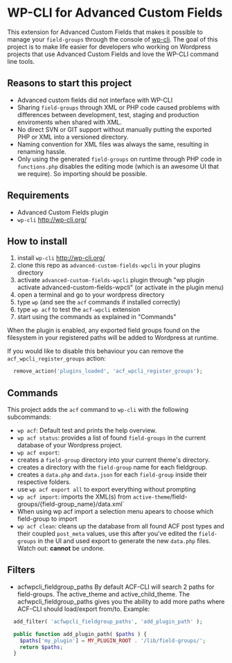   # WP-CLI for Advanced Custom Fields

  This extension for Advanced Custom Fields that makes it possible to manage your `field-groups` through the console of [wp-cli](http://wp-cli.org/). The goal of this project is to make life easier for developers who working on Wordpress projects that use Advanced Custom Fields and love the WP-CLI command line tools.


  ## Reasons to start this project

  * Advanced custom fields did not interface with WP-CLI
  * Sharing `field-groups` through XML or PHP code caused problems with differences between development, test, staging and production enviroments when shared with XML.
  * No direct SVN or GIT support without manually putting the exported PHP or XML into a versioned directory.
  * Naming convention for XML files was always the same, resulting in renaming hassle.
  * Only using the generated `field-groups` on runtime through PHP code in `functions.php` disables the editing mode (which is an awesome UI that we require). So importing should be possible.

  ## Requirements

  * Advanced Custom Fields plugin
  * `wp-cli` http://wp-cli.org/


  ## How to install

  1. install `wp-cli` http://wp-cli.org/
  2. clone this repo as `advanced-custom-fields-wpcli` in your plugins directory
  3. activate `advanced-custom-fields-wpcli` plugin through "wp plugin activate advanced-custom-fields-wpcli" (or activate in the plugin menu)
  4. open a terminal and go to your wordpress directory
  5. type `wp` (and see the `acf` commands if installed correctly)
  6. type `wp acf` to test the `acf-wpcli` extension
  7. start using the commands as explained in "Commands"

  When the plugin is enabled, any exported field groups found on the filesystem in your registered paths will be added to Wordpress at runtime.

  If you would like to disable this behaviour you can remove the `acf_wpcli_register_groups` action:
  ```php
    remove_action('plugins_loaded', 'acf_wpcli_register_groups');
  ```

  ## Commands

  This project adds the `acf` command to `wp-cli` with the following subcommands:

  * `wp acf`: Default test and prints the help overview.
  * `wp acf status`: provides a list of found `field-groups` in the current database of your Wordpress project.
  * `wp acf export`:
  * creates a `field-group` directory into your current theme's directory.
  * creates a directory with the `field-group` name for each fieldgroup.
  * creates a `data.php` and `data.json` for each `field-group` inside their respective folders.
  * use `wp acf export all` to export everything without prompting
  * `wp acf import`: imports the XML(s) from `active-theme`/field-groups/{field-group_name}/data.xml`
  * When using wp acf import a selection menu apears to choose which field-group to import
  * `wp acf clean`: cleans up the database from all found ACF post types and their coupled `post_meta` values, use this after you've edited the `field-groups` in the UI and used export to generate the new `data.php` files. Watch out: __cannot__ be undone.

  ## Filters

  * acfwpcli_fieldgroup_paths
  	By default ACF-CLI will search 2 paths for field-groups. The active_theme and active_child_theme.
  	The acfwpcli_fieldgroup_paths gives you the ability to add more paths where ACF-CLI should load/export from/to.
  	Example:
  ```php
    add_filter( 'acfwpcli_fieldgroup_paths', 'add_plugin_path' );

  	public function add_plugin_path( $paths ) {
      $paths['my_plugin'] = MY_PLUGIN_ROOT . '/lib/field-groups/';
      return $paths;
    }
  ```
